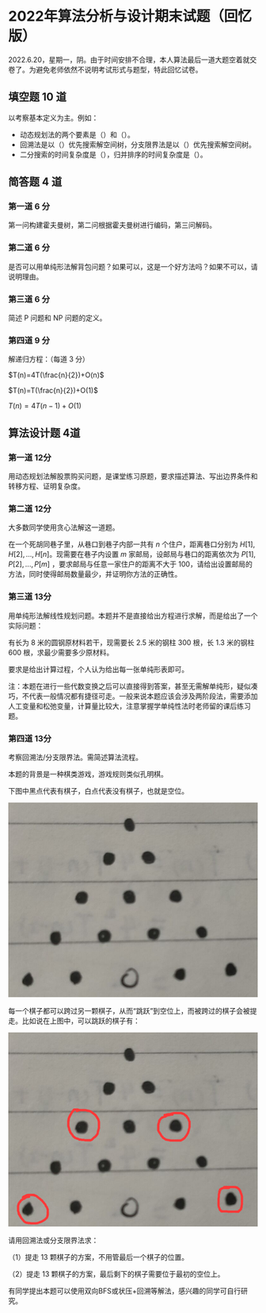 # 2022年算法分析与设计期末试题（回忆版）

2022.6.20，星期一，阴。由于时间安排不合理，本人算法最后一道大题空着就交卷了。为避免老师依然不说明考试形式与题型，特此回忆试卷。

## 填空题 10 道

以考察基本定义为主。例如：

- 动态规划法的两个要素是（）和（）。
- 回溯法是以（）优先搜索解空间树，分支限界法是以（）优先搜索解空间树。
- 二分搜索的时间复杂度是（），归并排序的时间复杂度是（）。

## 简答题  4 道

### 第一道 6 分

第一问构建霍夫曼树，第二问根据霍夫曼树进行编码，第三问解码。

### 第二道  6 分

是否可以用单纯形法解背包问题？如果可以，这是一个好方法吗？如果不可以，请说明理由。

### 第三道  6 分

简述 P 问题和 NP 问题的定义。

### 第四道  9 分

解递归方程：（每道 3 分）

$T(n)=4T(\frac{n}{2})+O(n)$

$T(n)=T(\frac{n}{2})+O(1)$

$T(n)=4T(n-1)+O(1)$

## 算法设计题 4道

### 第一道 12分

用动态规划法解股票购买问题，是课堂练习原题，要求描述算法、写出边界条件和转移方程、证明复杂度。

### 第二道 12分

大多数同学使用贪心法解这一道题。

在一个死胡同巷子里，从巷口到巷子内部一共有 $n$ 个住户，距离巷口分别为 $H[1],H[2],\dots,H[n]$。现需要在巷子内设置 $m$ 家邮局，设邮局与巷口的距离依次为 $P[1],P[2],...,P[m]$ ，要求邮局与任意一家住户的距离不大于 100，请给出设置邮局的方法，同时使得邮局数量最少，并证明你方法的正确性。

### 第三道 13分

用单纯形法解线性规划问题。本题并不是直接给出方程进行求解，而是给出了一个实际问题：

有长为 8 米的圆钢原材料若干，现需要长 2.5 米的钢柱 300 根，长 1.3 米的钢柱 600 根，求最少需要多少原材料。

要求是给出计算过程，个人认为给出每一张单纯形表即可。

注：本题在进行一些代数变换之后可以直接得到答案，甚至无需解单纯形，疑似凑巧，不代表一般情况都有捷径可走。一般来说本题应该会涉及两阶段法，需要添加人工变量和松弛变量，计算量比较大，注意掌握学单纯性法时老师留的课后练习题。

### 第四道 13分

考察回溯法/分支限界法。需简述算法流程。

本题的背景是一种棋类游戏，游戏规则类似孔明棋。

下图中黑点代表有棋子，白点代表没有棋子，也就是空位。

![](https://github.com/AutomataZ/TJCS-Course/blob/master/101029_%E7%AE%97%E6%B3%95%E5%88%86%E6%9E%90%E4%B8%8E%E8%AE%BE%E8%AE%A1/doc/exam/2022/%E6%A3%8B%E5%AD%90.png?raw=true)

每一个棋子都可以跨过另一颗棋子，从而“跳跃”到空位上，而被跨过的棋子会被提走。比如说在上图中，可以跳跃的棋子有：

![](https://github.com/AutomataZ/TJCS-Course/blob/master/101029_%E7%AE%97%E6%B3%95%E5%88%86%E6%9E%90%E4%B8%8E%E8%AE%BE%E8%AE%A1/doc/exam/2022/%E8%B7%B3.png?raw=true)

请用回溯法或分支限界法求：

（1）提走 13 颗棋子的方案，不用管最后一个棋子的位置。

（2）提走 13 颗棋子的方案，最后剩下的棋子需要位于最初的空位上。

有同学提出本题可以使用双向BFS或状压+回溯等解法，感兴趣的同学可自行研究。
